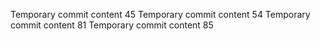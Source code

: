 Temporary commit content 45
Temporary commit content 54
Temporary commit content 81
Temporary commit content 85
